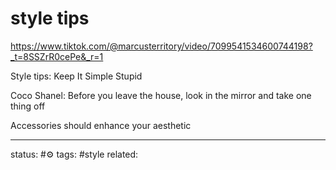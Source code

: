 # style tips
https://www.tiktok.com/@marcusterritory/video/7099541534600744198?_t=8SSZrR0cePe&_r=1

Style tips:
Keep It Simple Stupid

Coco Shanel: Before you leave the house, look in the mirror and take one thing off


Accessories should enhance your aesthetic


---
status: #⚙️ 
tags: #style 
related: 